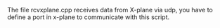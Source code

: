 The file rcvxplane.cpp receives data from X-plane via udp, you have to define a port in x-plane to communicate with this script.   
